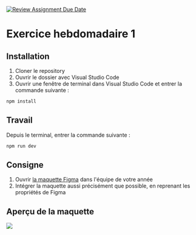 [![Review Assignment Due Date](https://classroom.github.com/assets/deadline-readme-button-22041afd0340ce965d47ae6ef1cefeee28c7c493a6346c4f15d667ab976d596c.svg)](https://classroom.github.com/a/DfBwEuAv)
# Exercice hebdomadaire 1

## Installation

1. Cloner le repository
2. Ouvrir le dossier avec Visual Studio Code
3. Ouvrir une fenêtre de terminal dans Visual Studio Code et entrer la commande suivante :

```bash
npm install
```

## Travail

Depuis le terminal, entrer la commande suivante :

```bash
npm run dev
```

## Consigne

1. Ouvrir [la maquette Figma](<https://www.figma.com/design/kXQGCh4cU34KGQDQHea7uZ/imd2-exercice-hebdomadaire-1-(Copy)?node-id=0-1&m=dev>) dans l'équipe de votre année
2. Intégrer la maquette aussi précisément que possible, en reprenant les propriétés de Figma

## Aperçu de la maquette

![](maquette.jpg)
